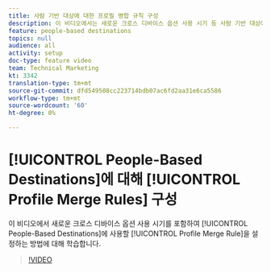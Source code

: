 ```yaml
---
title: 사람 기반 대상에 대한 프로필 병합 규칙 구성
description: 이 비디오에서는 새로운 크로스 디바이스 옵션 사용 시기 등 사람 기반 대상에 사용할 프로필 병합 규칙을 설정하는 방법을 알아봅니다.
feature: people-based destinations
topics: null
audience: all
activity: setup
doc-type: feature video
team: Technical Marketing
kt: 3342
translation-type: tm+mt
source-git-commit: dfd549508cc223714bdb07ac6fd2aa31e6ca5586
workflow-type: tm+mt
source-wordcount: '60'
ht-degree: 0%

---
```



# [!UICONTROL People-Based Destinations]에 대해 [!UICONTROL Profile Merge Rules] 구성

이 비디오에서 새로운 크로스 디바이스 옵션 사용 시기를 포함하여 [!UICONTROL People-Based Destinations]에 사용할 [!UICONTROL Profile Merge Rule]을 설정하는 방법에 대해 학습합니다.

>[!VIDEO](https://video.tv.adobe.com/v/29076/?quality=12)
